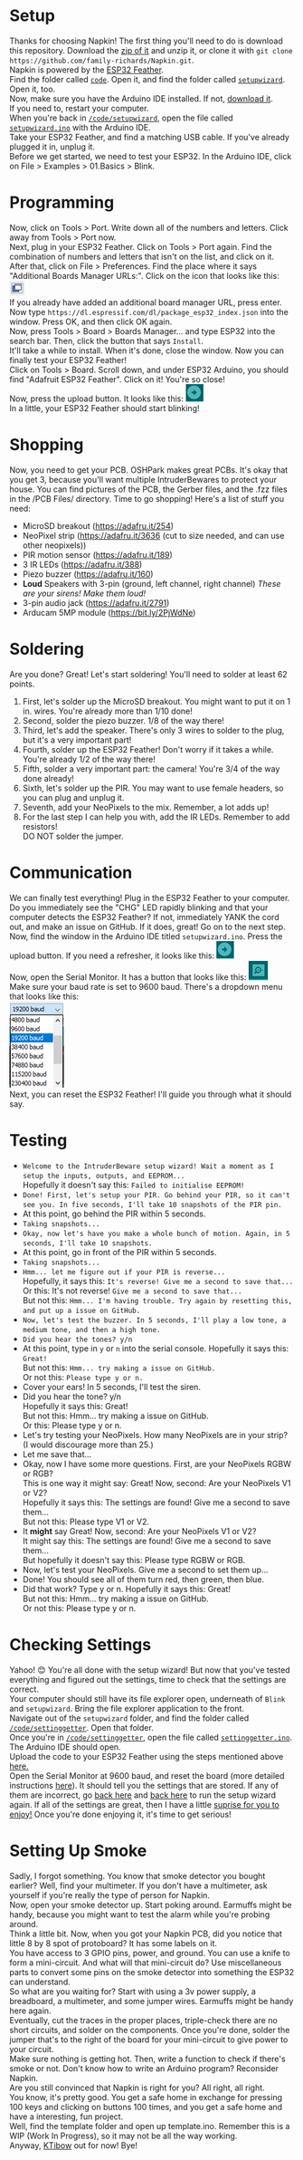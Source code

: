# Setup
  Thanks for choosing Napkin! The first thing you'll need to do is download this repository. Download the [zip of it](https://github.com/family-richards/Napkin/archive/master.zip) and unzip it, or clone it with `git clone https://github.com/family-richards/Napkin.git`.  
  Napkin is powered by the [ESP32 Feather](https://adafru.it/3405).    
  Find the folder called [`code`](code/). Open it, and find the folder called [`setupwizard`](code/setupwizard/). Open it, too.  
  Now, make sure you have the Arduino IDE installed. If not, [download it](https://www.arduino.cc/en/Main/Software).  
If you need to, restart your computer.  
  When you're back in [`/code/setupwizard`](code/setupwizard/), open the file called [`setupwizard.ino`](code/setupwizard/setupwizard.ino) with the  Arduino IDE.  
  Take your ESP32 Feather, and find a matching USB cable. If you've already plugged it in, unplug it.  
  Before we get started, we need to test your ESP32. In the Arduino IDE, click on File > Examples > 01.Basics > Blink.  
# Programming
Now, click on Tools > Port. Write down all of the numbers and letters. Click away from Tools > Port now.  
Next, plug in your ESP32 Feather. Click on Tools > Port again. Find the combination of numbers and letters that isn't on the list, and click on it.  
  After that, click on File > Preferences. Find the place where it says "Additional Boards Manager URLs:". Click on the icon that looks like this: ![Two side-by-side windows](popout.png)  
If you already have added an additional board manager URL, press enter. Now type `https://dl.espressif.com/dl/package_esp32_index.json` into the window. Press OK, and then click OK again.  
  Now, press Tools > Board > Boards Manager... and type ESP32 into the search bar. Then, click the button that says `Install`.  
It'll take a while to install. When it's done, close the window. Now you can finally test your ESP32 Feather!  
  Click on Tools > Board. Scroll down, and under ESP32 Arduino, you should find "Adafruit ESP32 Feather". Click on it! You're so close!  
  Now, press the upload button. It looks like this: ![an arrow pointing to the right](upload.png)  
  In a little, your ESP32 Feather should start blinking!  
# Shopping
  Now, you need to get your PCB. OSHPark makes great PCBs. It's okay that you get 3, because you'll want multiple IntruderBewares to protect your house. You can find pictures of the PCB, the Gerber files, and the .fzz files in the /PCB Files/ directory.
  Time to go shopping! Here's a list of stuff you need:
+ MicroSD breakout (https://adafru.it/254)
+ NeoPixel strip (https://adafru.it/3636 (cut to size needed, and can use other neopixels))
+ PIR motion sensor (https://adafru.it/189)
+ 3 IR LEDs (https://adafru.it/388)
+ Piezo buzzer (https://adafru.it/160)
+ **Loud** Speakers with 3-pin (ground, left channel, right channel) *These are your sirens! Make them loud!*
+ 3-pin audio jack (https://adafru.it/2791)
+ Arducam 5MP module (https://bit.ly/2PjWdNe)
# Soldering
  Are you done? Great! Let's start soldering! You'll need to solder at least 62 points.
1. First, let's solder up the MicroSD breakout. You might want to put it on 1 in. wires. You're already more than 1/10 done!
2. Second, solder the piezo buzzer. 1/8 of the way there!
3. Third, let's add the speaker. There's only 3 wires to solder to the plug, but it's a very important part!
4. Fourth, solder up the ESP32 Feather! Don't worry if it takes a while. You're already 1/2 of the way there!
5. Fifth, solder a very important part: the camera! You're 3/4 of the way done already!
6. Sixth, let's solder up the PIR. You may want to use female headers, so you can plug and unplug it.
7. Seventh, add your NeoPixels to the mix. Remember, a lot adds up!
8. For the last step I can help you with, add the IR LEDs. Remember to add resistors!  
DO NOT solder the jumper.  
# Communication
  We can finally test everything! Plug in the ESP32 Feather to your computer. Do you immediately see the "CHG" LED rapidly blinking and that your computer detects the ESP32 Feather? If not, immediately YANK the cord out, and make an issue on GitHub. If it does, great! Go on to the next step.  
  Now, find the window in the Arduino IDE titled `setupwizard.ino`. Press the upload button. If you need a refresher, it looks like this: ![an arrow pointing to the right](upload.png)  
  Now, open the Serial Monitor. It has a button that looks like this: ![](serialmonitor.png)  
  Make sure your baud rate is set to 9600 baud. There's a dropdown menu that looks like this:  
  ![a dropdown menu with all of the baud numbers](bauddropdown.png)  
  Next, you can reset the ESP32 Feather! I'll guide you through what it should say.   
# Testing
+ `Welcome to the IntruderBeware setup wizard! Wait a moment as I setup the inputs, outputs, and EEPROM...`  
Hopefully it doesn't say this: `Failed to initialise EEPROM!`  
+ `Done! First, let's setup your PIR. Go behind your PIR, so it can't see you. In five seconds, I'll take 10 snapshots of the PIR pin.`  
+ At this point, go behind the PIR within 5 seconds.
+ `Taking snapshots...`  
+ `Okay, now let's have you make a whole bunch of motion. Again, in 5 seconds, I'll take 10 snapshots.`  
+ At this point, go in front of the PIR within 5 seconds.
+ `Taking snapshots...`  
+ `Hmm... let me figure out if your PIR is reverse...`  
Hopefully, it says this: `It's reverse! Give me a second to save that...`  
Or this: It's not reverse! `Give me a second to save that...`  
But not this: `Hmm... I'm having trouble. Try again by resetting this, and put up a issue on GitHub.`  
+ `Now, let's test the buzzer. In 5 seconds, I'll play a low tone, a medium tone, and then a high tone.`  
+ `Did you hear the tones? y/n`  
+ At this point, type in `y` or `n` into the serial console.
Hopefully it says this: `Great!`  
But not this: `Hmm... try making a issue on GitHub.`  
Or not this: `Please type y or n.`  
+ Cover your ears! In 5 seconds, I'll test the siren.  
+ Did you hear the tone? y/n  
Hopefully it says this: Great!  
But not this: Hmm... try making a issue on GitHub.  
Or this: Please type y or n.  
+ Let's try testing your NeoPixels. How many NeoPixels are in your strip? (I would discourage more than 25.)  
+ Let me save that...  
+ Okay, now I have some more questions. First, are your NeoPixels RGBW or RGB?  
This is one way it might say: Great! Now, second: Are your NeoPixels V1 or V2?  
Hopefully it says this: The settings are found! Give me a second to save them...  
But not this: Please type V1 or V2.
+ It **might** say Great! Now, second: Are your NeoPixels V1 or V2?  
It might say this: The settings are found! Give me a second to save them...  
But hopefully it doesn't say this: Please type RGBW or RGB.  
+ Now, let's test your NeoPixels. Give me a second to set them up...  
+ Done! You should see all of them turn red, then green, then blue.
+ Did that work? Type y or n.
Hopefully it says this: Great!  
But not this: Hmm... try making a issue on GitHub.  
Or not this: Please type y or n.  
# Checking Settings
Yahoo! 😊 You're all done with the setup wizard! But now that you've tested everything and figured out the settings, time to check that the settings are correct.  
Your computer should still have its file explorer open, underneath of `Blink` and `setupwizard`. Bring the file explorer application to the front.  
Navigate out of the `setupwizard` folder, and find the folder called [`/code/settinggetter`](code/settinggetter/). Open that folder.  
Once you're in [`/code/settinggetter`](code/settinggetter/), open the file called [`settinggetter.ino`](code/settinggetter/settinggetter.ino). The Arduino IDE should open.  
Upload the code to your ESP32 Feather using the steps mentioned above [here.](#programming)  
Open the Serial Monitor at 9600 baud, and reset the board (more detailed instructions [here](#communication)). 
It should tell you the settings that are stored. If any of them are incorrect, go [back here](#communication) and [back here](#testing) to run the setup wizard again.
If all of the settings are great, then I have a little [suprise for you to enjoy!](code/suprise.md) Once you're done enjoying it, it's time to get serious!
# Setting Up Smoke
Sadly, I forgot something. You know that smoke detector you bought earlier? Well, find your multimeter. If you don't have a multimeter, ask yourself if you're really the type of person for Napkin.  
Now, open your smoke detector up. Start poking around. Earmuffs might be handy, because you might want to test the alarm while you're probing around.  
Think a little bit. Now, when you got your Napkin PCB, did you notice that little 8 by 8 spot of protoboard? It has some labels on it.  
You have access to 3 GPIO pins, power, and ground. You can use a knife to form a mini-circuit. And what will that mini-circuit do? Use miscellaneous parts to convert some pins on the smoke detector into something the ESP32 can understand.  
So what are you waiting for? Start with using a 3v power supply, a breadboard, a multimeter, and some jumper wires. Earmuffs might be handy here again.  
Eventually, cut the traces in the proper places, triple-check there are no short circuits, and solder on the components. Once you're done, solder the jumper that's to the right of the board for your mini-circuit to give power to your circuit.  
Make sure nothing is getting hot. Then, write a function to check if there's smoke or not. Don't know how to write an Arduino program? Reconsider Napkin.  
Are you still convinced that Napkin is right for you? All right, all right.  
You know, it's pretty good. You get a safe home in exchange for pressing 100 keys and clicking on buttons 100 times, and you get a safe home and have a interesting, fun project.  
Well, find the template folder and open up template.ino. Remember this is a WIP (Work In Progress), so it may not be all the way working.    
Anyway, [KTibow](https://github.com/KTibow) out for now! Bye!
